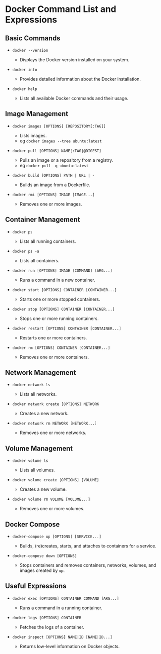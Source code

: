 # Docker Command List and Expressions

## Basic Commands

- `docker --version`
    - Displays the Docker version installed on your system.

- `docker info`
    - Provides detailed information about the Docker installation.

- `docker help`
    - Lists all available Docker commands and their usage.

## Image Management

- `docker images [OPTIONS] [REPOSITORY[:TAG]]`
    - Lists images.
    - eg `docker images --tree ubuntu:latest`

- `docker pull [OPTIONS] NAME[:TAG|@DIGEST]`
    - Pulls an image or a repository from a registry.
    - eg `docker pull -q ubuntu:latest`

- `docker build [OPTIONS] PATH | URL | -`
    - Builds an image from a Dockerfile.

- `docker rmi [OPTIONS] IMAGE [IMAGE...]`
    - Removes one or more images.

## Container Management

- `docker ps`
    - Lists all running containers.

- `docker ps -a`
    - Lists all containers.

- `docker run [OPTIONS] IMAGE [COMMAND] [ARG...]`
    - Runs a command in a new container.

- `docker start [OPTIONS] CONTAINER [CONTAINER...]`
    - Starts one or more stopped containers.

- `docker stop [OPTIONS] CONTAINER [CONTAINER...]`
    - Stops one or more running containers.

- `docker restart [OPTIONS] CONTAINER [CONTAINER...]`
    - Restarts one or more containers.

- `docker rm [OPTIONS] CONTAINER [CONTAINER...]`
    - Removes one or more containers.


## Network Management

- `docker network ls`
    - Lists all networks.

- `docker network create [OPTIONS] NETWORK`
    - Creates a new network.

- `docker network rm NETWORK [NETWORK...]`
    - Removes one or more networks.

## Volume Management

- `docker volume ls`
    - Lists all volumes.

- `docker volume create [OPTIONS] [VOLUME]`
    - Creates a new volume.

- `docker volume rm VOLUME [VOLUME...]`
    - Removes one or more volumes.

## Docker Compose

- `docker-compose up [OPTIONS] [SERVICE...]`
    - Builds, (re)creates, starts, and attaches to containers for a service.

- `docker-compose down [OPTIONS]`
    - Stops containers and removes containers, networks, volumes, and images created by `up`.

## Useful Expressions

- `docker exec [OPTIONS] CONTAINER COMMAND [ARG...]`
    - Runs a command in a running container.

- `docker logs [OPTIONS] CONTAINER`
    - Fetches the logs of a container.

- `docker inspect [OPTIONS] NAME|ID [NAME|ID...]`
    - Returns low-level information on Docker objects.
